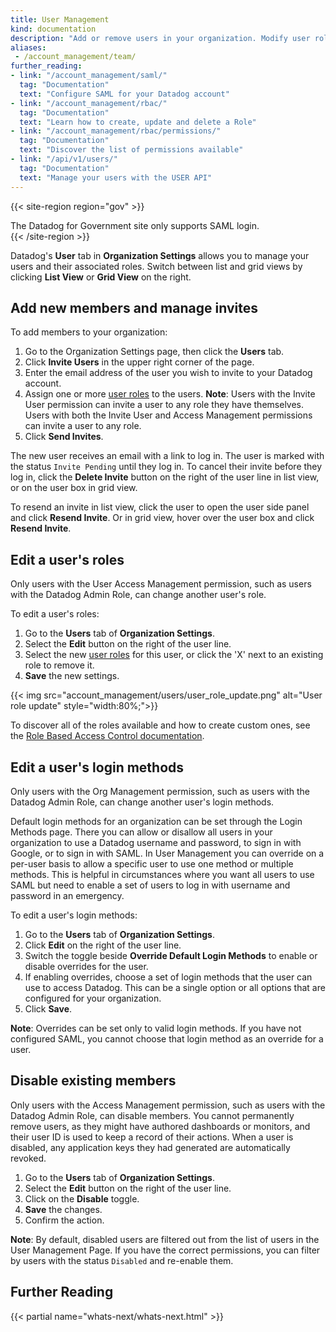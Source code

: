 ```yaml
---
title: User Management
kind: documentation
description: "Add or remove users in your organization. Modify user roles."
aliases:
 - /account_management/team/
further_reading:
- link: "/account_management/saml/"
  tag: "Documentation"
  text: "Configure SAML for your Datadog account"
- link: "/account_management/rbac/"
  tag: "Documentation"
  text: "Learn how to create, update and delete a Role"
- link: "/account_management/rbac/permissions/"
  tag: "Documentation"
  text: "Discover the list of permissions available"
- link: "/api/v1/users/"
  tag: "Documentation"
  text: "Manage your users with the USER API"
---
```

{{< site-region region="gov" >}}
<div class="alert alert-warning">The Datadog for Government site only supports SAML login.</div>
{{< /site-region >}}

Datadog's **User** tab in **Organization Settings** allows you to manage your users and their associated roles. Switch between list and grid views by clicking **List View** or **Grid View** on the right.

## Add new members and manage invites

To add members to your organization:

1. Go to the Organization Settings page, then click the **Users** tab.
2. Click **Invite Users** in the upper right corner of the page.
3. Enter the email address of the user you wish to invite to your Datadog account.
4. Assign one or more [user roles][1] to the users.
**Note**: Users with the Invite User permission can invite a user to any role they have themselves. Users with both the Invite User and Access Management permissions can invite a user to any role.
5. Click **Send Invites**.

The new user receives an email with a link to log in. The user is marked with the status `Invite Pending` until they log in. To cancel their invite before they log in, click the **Delete Invite** button on the right of the user line in list view, or on the user box in grid view. 

To resend an invite in list view, click the user to open the user side panel and click **Resend Invite**. Or in grid view, hover over the user box and click **Resend Invite**.

## Edit a user's roles

Only users with the User Access Management permission, such as users with the Datadog Admin Role, can change another user's role.

To edit a user's roles:

1. Go to the **Users** tab of **Organization Settings**.
2. Select the **Edit** button on the right of the user line.
3. Select the new [user roles][2] for this user, or click the 'X' next to an existing role to remove it.
4. **Save** the new settings.

{{< img src="account_management/users/user_role_update.png" alt="User role update" style="width:80%;">}}

To discover all of the roles available and how to create custom ones, see the [Role Based Access Control documentation][2].

## Edit a user's login methods

Only users with the Org Management permission, such as users with the Datadog Admin Role, can change another user's login methods.

Default login methods for an organization can be set through the Login Methods page. There you can allow or disallow all users in your organization to use a Datadog username and password, to sign in with Google, or to sign in with SAML. In User Management you can override on a per-user basis to allow a specific user to use one method or multiple methods. This is helpful in circumstances where you want all users to use SAML but need to enable a set of users to log in with username and password in an emergency.

To edit a user's login methods:

1. Go to the **Users** tab of **Organization Settings**.
2. Click **Edit** on the right of the user line.
3. Switch the toggle beside **Override Default Login Methods** to enable or disable overrides for the user.
4. If enabling overrides, choose a set of login methods that the user can use to access Datadog. This can be a single option or all options that are configured for your organization.
5. Click **Save**.


**Note**: Overrides can be set only to valid login methods. If you have not configured SAML, you cannot choose that login method as an override for a user.

## Disable existing members

Only users with the Access Management permission, such as users with the Datadog Admin Role, can disable members. You cannot permanently remove users, as they might have authored dashboards or monitors, and their user ID is used to keep a record of their actions. When a user is disabled, any application keys they had generated are automatically revoked.

1. Go to the **Users** tab of **Organization Settings**.
2. Select the **Edit** button on the right of the user line.
3. Click on the **Disable** toggle.
4. **Save** the changes.
5. Confirm the action.

**Note**: By default, disabled users are filtered out from the list of users in the User Management Page. If you have the correct permissions, you can filter by users with the status `Disabled` and re-enable them.

## Further Reading

{{< partial name="whats-next/whats-next.html" >}}

[1]: /account_management/users/default_roles/
[2]: /account_management/rbac/

